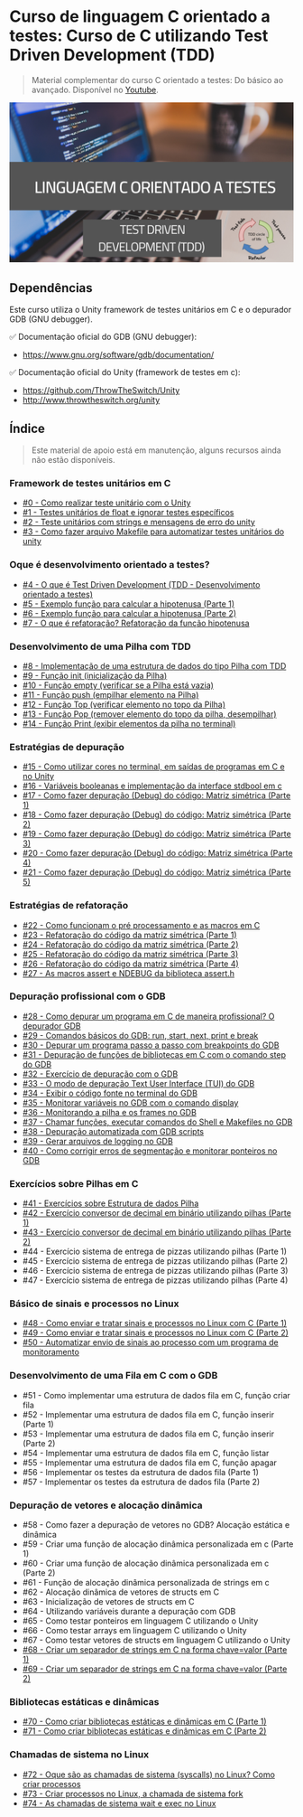 # Curso de linguagem C orientado a testes: Curso de C utilizando Test Driven Development (TDD)

> Material complementar do curso C orientado a testes: Do básico ao avançado. Disponível no [Youtube](https://www.youtube.com/watch?v=WDf6UWpKR60&list=PLLCFxfe9wkl-7q7q7s9e6qYo43oLB60I3&index=1&t=29s).

<img src="https://github.com/Geofisicando/C-orientado-a-testes/blob/main/C_orientado_a_testes.png" width=800>

## Dependências

Este curso utiliza o Unity framework de testes unitários em C e o depurador GDB (GNU debugger).

✅ Documentação oficial do GDB (GNU debugger): 
- https://www.gnu.org/software/gdb/documentation/

✅ Documentação oficial do Unity (framework de testes em c):  
- https://github.com/ThrowTheSwitch/Unity
- http://www.throwtheswitch.org/unity

## Índice
> Este material de apoio está em manutenção, alguns recursos ainda não estão disponíveis.

### Framework de testes unitários em C
  - [#0 - Como realizar teste unitário com o Unity](https://github.com/Geofisicando/C-orientado-a-testes/blob/main/exemplos/intro/README.md#aula-0---como-realizar-teste-unit%C3%A1rio-com-o-unity)
  - [#1 - Testes unitários de float e ignorar testes específicos](https://github.com/Geofisicando/C-orientado-a-testes/tree/main/exemplos/float_ignore#aula-1---testes-unit%C3%A1rios-de-float-e-ignorar-testes-espec%C3%ADficos)
  - [#2 - Teste unitários com strings e mensagens de erro do unity](https://github.com/Geofisicando/C-orientado-a-testes/tree/main/exemplos/strings_mensagem#aula-2---teste-unit%C3%A1rios-com-strings-e-mensagens-de-erro-do-unity)
  - [#3 - Como fazer arquivo Makefile para automatizar testes unitários do unity](https://github.com/Geofisicando/C-orientado-a-testes/tree/main/exemplos/Makefile_automatizar_testes#aula-3---como-fazer-arquivo-makefile-para-automatizar-testes-unit%C3%A1rios-do-unity)

### Oque é desenvolvimento orientado a testes?

   - [#4 - O que é Test Driven Development (TDD - Desenvolvimento orientado a testes)](https://github.com/Geofisicando/C-orientado-a-testes/tree/main/slides#aula-4---o-que-%C3%A9-test-driven-development-tdd---desenvolvimento-orientado-a-testes)
   - [#5 - Exemplo função para calcular a hipotenusa (Parte 1)](https://github.com/Geofisicando/C-orientado-a-testes/tree/main/exemplos/hipotenusa#aula-5---exemplo-fun%C3%A7%C3%A3o-para-calcular-a-hipotenusa-parte-1)
   - [#6 - Exemplo função para calcular a hipotenusa (Parte 2)](https://github.com/Geofisicando/C-orientado-a-testes/tree/main/exemplos/hipotenusa#aula-6---exemplo-fun%C3%A7%C3%A3o-para-calcular-a-hipotenusa-parte-2)
   - [#7 - O que é refatoração? Refatoração da função hipotenusa](https://github.com/Geofisicando/C-orientado-a-testes/blob/main/slides/README.md#aula-7---o-que-%C3%A9-refatora%C3%A7%C3%A3o-refatora%C3%A7%C3%A3o-da-fun%C3%A7%C3%A3o-hipotenusa)

### Desenvolvimento de uma Pilha com TDD

   - [#8 - Implementação de uma estrutura de dados do tipo Pilha com TDD](https://github.com/Geofisicando/C-orientado-a-testes/tree/main/exemplos/pilha/intro#aula-8---implementa%C3%A7%C3%A3o-de-uma-estrutura-de-dados-do-tipo-pilha-com-tdd)
   - [#9 - Função init (inicialização da Pilha)](https://github.com/Geofisicando/C-orientado-a-testes/tree/main/exemplos/pilha/init#aula-9---fun%C3%A7%C3%A3o-init-inicializa%C3%A7%C3%A3o-da-pilha)
   - [#10 - Função empty (verificar se a Pilha está vazia)](https://github.com/Geofisicando/C-orientado-a-testes/tree/main/exemplos/pilha/empty#aula-10---fun%C3%A7%C3%A3o-empty-verificar-se-a-pilha-est%C3%A1-vazia)
   - [#11 - Função push (empilhar elemento na Pilha)](https://github.com/Geofisicando/C-orientado-a-testes/tree/main/exemplos/pilha/push#aula-11---fun%C3%A7%C3%A3o-push-empilhar-elemento-na-pilha)
   - [#12 - Função Top (verificar elemento no topo da Pilha)](https://github.com/Geofisicando/C-orientado-a-testes/tree/main/exemplos/pilha/top#aula-12---fun%C3%A7%C3%A3o-top-verificar-elemento-no-topo-da-pilha)
   - [#13 - Função Pop (remover elemento do topo da pilha, desempilhar)](https://github.com/Geofisicando/C-orientado-a-testes/tree/main/exemplos/pilha/pop#aula-13---fun%C3%A7%C3%A3o-pop-remover-elemento-do-topo-da-pilha-desempilhar)
   - [#14 - Função Print (exibir elementos da pilha no terminal)](https://github.com/Geofisicando/C-orientado-a-testes/tree/main/exemplos/pilha/final#aula-14---fun%C3%A7%C3%A3o-print-exibir-elementos-da-pilha-no-terminal)

### Estratégias de depuração

   - [#15 - Como utilizar cores no terminal, em saídas de programas em C e no Unity](https://github.com/Geofisicando/C-orientado-a-testes/blob/main/exemplos/unity_output_color/README.md#aula-15---como-utilizar-cores-no-terminal-em-sa%C3%ADdas-de-programas-em-c-e-no-unity)
   - [#16 - Variáveis booleanas e implementação da interface stdbool em c](https://github.com/Geofisicando/C-orientado-a-testes/tree/main/exemplos/stdbool#aula-16---vari%C3%A1veis-booleanas-e-implementa%C3%A7%C3%A3o-da-interface-stdbool-em-c)
   - [#17 - Como fazer depuração (Debug) do código: Matriz simétrica (Parte 1)](https://github.com/Geofisicando/C-orientado-a-testes/tree/main/exemplos/matrizSimetrica/modularizacao#aula-17---como-fazer-depura%C3%A7%C3%A3o-debug-do-c%C3%B3digo-matriz-sim%C3%A9trica-parte-1)
   - [#18 - Como fazer depuração (Debug) do código: Matriz simétrica (Parte 2)](https://github.com/Geofisicando/C-orientado-a-testes/tree/main/exemplos/matrizSimetrica/configuracao#aula-18---como-fazer-depura%C3%A7%C3%A3o-debug-do-c%C3%B3digo-matriz-sim%C3%A9trica-parte-2)
   - [#19 - Como fazer depuração (Debug) do código: Matriz simétrica (Parte 3)](https://github.com/Geofisicando/C-orientado-a-testes/tree/main/exemplos/matrizSimetrica/logging#aula-19---como-fazer-depura%C3%A7%C3%A3o-debug-do-c%C3%B3digo-matriz-sim%C3%A9trica-parte-3)
   - [#20 - Como fazer depuração (Debug) do código: Matriz simétrica (Parte 4)](https://github.com/Geofisicando/C-orientado-a-testes/tree/main/exemplos/matrizSimetrica/corrigir_bug#aula-20---como-fazer-depura%C3%A7%C3%A3o-debug-do-c%C3%B3digo-matriz-sim%C3%A9trica-parte-4)
   - [#21 - Como fazer depuração (Debug) do código: Matriz simétrica (Parte 5)](https://github.com/Geofisicando/C-orientado-a-testes/tree/main/exemplos/matrizSimetrica/final#aula-21---como-fazer-depura%C3%A7%C3%A3o-debug-do-c%C3%B3digo-matriz-sim%C3%A9trica-parte-5)

### Estratégias de refatoração

   - [#22 - Como funcionam o pré processamento e as macros em C](https://github.com/Geofisicando/C-orientado-a-testes/tree/main/exemplos/pre_processador#aula-22---como-funcionam-o-pr%C3%A9-processamento-e-as-macros-em-c)
   - [#23 - Refatoração do código da matriz simétrica (Parte 1)](https://github.com/Geofisicando/C-orientado-a-testes/tree/main/exemplos/matrizSimetricaRefatoracao/intro#aula-23---refatora%C3%A7%C3%A3o-do-c%C3%B3digo-da-matriz-sim%C3%A9trica-parte-1)
   - [#24 - Refatoração do código da matriz simétrica (Parte 2)](https://github.com/Geofisicando/C-orientado-a-testes/tree/main/exemplos/matrizSimetricaRefatoracao/codigo_duplicado#aula-24---refatora%C3%A7%C3%A3o-do-c%C3%B3digo-da-matriz-sim%C3%A9trica-parte-2)
   - [#25 - Refatoração do código da matriz simétrica (Parte 3)](https://github.com/Geofisicando/C-orientado-a-testes/tree/main/exemplos/matrizSimetricaRefatoracao/codigo_duplicado#aula-25---refatora%C3%A7%C3%A3o-do-c%C3%B3digo-da-matriz-sim%C3%A9trica-parte-3)
   - [#26 - Refatoração do código da matriz simétrica (Parte 4)](https://github.com/Geofisicando/C-orientado-a-testes/tree/main/exemplos/matrizSimetricaRefatoracao/final#aula-26---refatora%C3%A7%C3%A3o-do-c%C3%B3digo-da-matriz-sim%C3%A9trica-parte-4)
   - [#27 - As macros assert e NDEBUG da biblioteca assert.h](https://github.com/Geofisicando/C-orientado-a-testes/tree/main/exemplos/assert_ndebug#aula-27---as-macros-assert-e-ndebug-da-biblioteca-asserth)

### Depuração profissional com o GDB

   - [#28 - Como depurar um programa em C de maneira profissional? O depurador GDB](https://github.com/Geofisicando/C-orientado-a-testes/tree/main/exemplos/GDB/intro#aula-28---como-depurar-um-programa-em-c-de-maneira-profissional-o-depurador-gdb)
   - [#29 - Comandos básicos do GDB: run, start, next, print e break](https://github.com/Geofisicando/C-orientado-a-testes/tree/main/exemplos/GDB/comandos_basicos#aula-29---comandos-b%C3%A1sicos-do-gdb-run-start-next-print-e-break)
   - [#30 - Depurar um programa passo a passo com breakpoints do GDB](https://github.com/Geofisicando/C-orientado-a-testes/tree/main/exemplos/GDB/programa_simples#aula-30---depurar-um-programa-passo-a-passo-com-breakpoints-do-gdb)
   - [#31 - Depuração de funções de bibliotecas em C com o comando step do GDB](https://github.com/Geofisicando/C-orientado-a-testes/tree/main/exemplos/GDB/step#aula-31---depura%C3%A7%C3%A3o-de-fun%C3%A7%C3%B5es-de-bibliotecas-em-c-com-o-comando-step-do-gdb)
   - [#32 - Exercício de depuração com o GDB](https://github.com/Geofisicando/C-orientado-a-testes/tree/main/exemplos/GDB/bug_funcao#aula-32---exerc%C3%ADcio-de-depura%C3%A7%C3%A3o-com-o-gdb)
   - [#33 - O modo de depuração Text User Interface (TUI) do GDB](https://github.com/Geofisicando/C-orientado-a-testes/tree/main/exemplos/GDB/tui#aula-33---o-modo-de-depura%C3%A7%C3%A3o-text-user-interface-tui-do-gdb)
   - [#34 - Exibir o código fonte no terminal do GDB](https://github.com/Geofisicando/C-orientado-a-testes/tree/main/exemplos/GDB/list#aula-34---exibir-o-c%C3%B3digo-fonte-no-terminal-do-gdb)
   - [#35 - Monitorar variáveis no GDB com o comando display](https://github.com/Geofisicando/C-orientado-a-testes/tree/main/exemplos/GDB/display#aula-35---monitorar-vari%C3%A1veis-no-gdb-com-o-comando-display)
   - [#36 - Monitorando a pilha e os frames no GDB](https://github.com/Geofisicando/C-orientado-a-testes/tree/main/exemplos/GDB/pilha_e_frames#aula-36---monitorando-a-pilha-e-os-frames-no-gdb)
   - [#37 - Chamar funções, executar comandos do Shell e Makefiles no GDB](https://github.com/Geofisicando/C-orientado-a-testes/tree/main/exemplos/GDB/shell_make#aula-37---chamar-fun%C3%A7%C3%B5es-executar-comandos-do-shell-e-makefiles-no-gdb)
   - [#38 - Depuração automatizada com GDB scripts](https://github.com/Geofisicando/C-orientado-a-testes/tree/main/exemplos/GDB/gdb_scripts#aula-38---depura%C3%A7%C3%A3o-automatizada-com-gdb-scripts)
   - [#39 - Gerar arquivos de logging no GDB](https://github.com/Geofisicando/C-orientado-a-testes/tree/main/exemplos/GDB/logging#aula-39---gerar-arquivos-de-logging-no-gdb)
   - [#40 - Como corrigir erros de segmentação e monitorar ponteiros no GDB](https://github.com/Geofisicando/C-orientado-a-testes/tree/main/exemplos/GDB/sigsegv#aula-40---como-corrigir-erros-de-segmenta%C3%A7%C3%A3o-e-monitorar-ponteiros-no-gdb)

### Exercícios sobre Pilhas em C

   - [#41 - Exercícios sobre Estrutura de dados Pilha](https://github.com/Geofisicando/C-orientado-a-testes/tree/main/exemplos/exercicios_pilha#aula-41---exerc%C3%ADcios-sobre-estrutura-de-dados-pilha)
   - [#42 - Exercício conversor de decimal em binário utilizando pilhas (Parte 1)](https://github.com/Geofisicando/C-orientado-a-testes/tree/main/exemplos/exercicios_pilha/conversor#aula-42---exerc%C3%ADcio-conversor-de-decimal-em-bin%C3%A1rio-utilizando-pilhas-parte-1)
   - [#43 - Exercício conversor de decimal em binário utilizando pilhas (Parte 2)](https://github.com/Geofisicando/C-orientado-a-testes/tree/main/exemplos/exercicios_pilha/conversor#aula-43---exerc%C3%ADcio-conversor-de-decimal-em-bin%C3%A1rio-utilizando-pilhas-parte-2)
   - #44 - Exercício sistema de entrega de pizzas utilizando pilhas (Parte 1)
   - #45 - Exercício sistema de entrega de pizzas utilizando pilhas (Parte 2)
   - #46 - Exercício sistema de entrega de pizzas utilizando pilhas (Parte 3)
   - #47 - Exercício sistema de entrega de pizzas utilizando pilhas (Parte 4)

### Básico de sinais e processos no Linux

   - [#48 - Como enviar e tratar sinais e processos no Linux com C (Parte 1)](https://github.com/Geofisicando/C-orientado-a-testes/tree/main/exemplos/sinais/tratasinais#aula-48---como-enviar-e-tratar-sinais-e-processos-no-linux-com-c-parte-1)
   - [#49 - Como enviar e tratar sinais e processos no Linux com C (Parte 2)](https://github.com/Geofisicando/C-orientado-a-testes/tree/main/exemplos/sinais/tratasinais#aula-49---como-enviar-e-tratar-sinais-e-processos-no-linux-com-c-parte-2)
   - [#50 - Automatizar envio de sinais ao processo com um programa de monitoramento](https://github.com/Geofisicando/C-orientado-a-testes/tree/main/exemplos/sinais/monitor#aula-50---automatizar-envio-de-sinais-ao-processo-com-um-programa-de-monitoramento)

### Desenvolvimento de uma Fila em C com o GDB

   - #51 - Como implementar uma estrutura de dados fila em C, função criar fila
   - #52 - Implementar uma estrutura de dados fila em C, função inserir (Parte 1)
   - #53 - Implementar uma estrutura de dados fila em C, função inserir (Parte 2)
   - #54 - Implementar uma estrutura de dados fila em C, função listar
   - #55 - Implementar uma estrutura de dados fila em C, função apagar
   - #56 - Implementar os testes da estrutura de dados fila (Parte 1)
   - #57 - Implementar os testes da estrutura de dados fila (Parte 2)

### Depuração de vetores e alocação dinâmica

   - #58 - Como fazer a depuração de vetores no GDB? Alocação estática e dinâmica
   - #59 - Criar uma função de alocação dinâmica personalizada em c (Parte 1)
   - #60 - Criar uma função de alocação dinâmica personalizada em c (Parte 2)
   - #61 - Função de alocação dinâmica personalizada de strings em c
   - #62 - Alocação dinâmica de vetores de structs em C
   - #63 - Inicialização de vetores de structs em C
   - #64 - Utilizando variáveis durante a depuração com GDB
   - #65 - Como testar ponteiros em linguagem C utilizando o Unity
   - #66 - Como testar arrays em linguagem C utilizando o Unity
   - #67 - Como testar vetores de structs em linguagem C utilizando o Unity
   - [#68 - Criar um separador de strings em C na forma chave=valor (Parte 1)](https://github.com/Geofisicando/C-orientado-a-testes/tree/main/exemplos/string_sep#aula-68---criar-um-separador-de-strings-em-c-na-forma-chavevalor-parte-1)
   - [#69 - Criar um separador de strings em C na forma chave=valor (Parte 2)](https://github.com/Geofisicando/C-orientado-a-testes/tree/main/exemplos/string_sep#aula-69---criar-um-separador-de-strings-em-c-na-forma-chavevalor-parte-2)

### Bibliotecas estáticas e dinâmicas

- [#70 - Como criar bibliotecas estáticas e dinâmicas em C (Parte 1)](https://github.com/Geofisicando/C-orientado-a-testes/blob/main/exemplos/bibliotecas_estaticas/README.md#aula-70---como-criar-bibliotecas-est%C3%A1ticas-e-din%C3%A2micas-em-c-parte-1)
- [#71 - Como criar bibliotecas estáticas e dinâmicas em C (Parte 2)](https://github.com/Geofisicando/C-orientado-a-testes/blob/main/exemplos/bibliotecas_dinamicas/README.md#aula-71---como-criar-bibliotecas-est%C3%A1ticas-e-din%C3%A2micas-em-c-parte-2)

### Chamadas de sistema no Linux

- [#72 - Oque são as chamadas de sistema (syscalls) no Linux? Como criar processos](https://github.com/Geofisicando/C-orientado-a-testes/tree/main/exemplos/syscalls/intro#aula-72---oque-s%C3%A3o-as-chamadas-de-sistema-syscalls-no-linux-como-criar-processos)
- [#73 - Criar processos no Linux, a chamada de sistema fork](https://github.com/Geofisicando/C-orientado-a-testes/tree/main/exemplos/syscalls/fork#aula-73---criar-processos-no-linux-a-chamada-de-sistema-fork)
- [#74 - As chamadas de sistema wait e exec no Linux](https://github.com/Geofisicando/C-orientado-a-testes/tree/main/exemplos/syscalls/wait_exec#aula-74---as-chamadas-de-sistema-wait-e-exec-no-linux)
